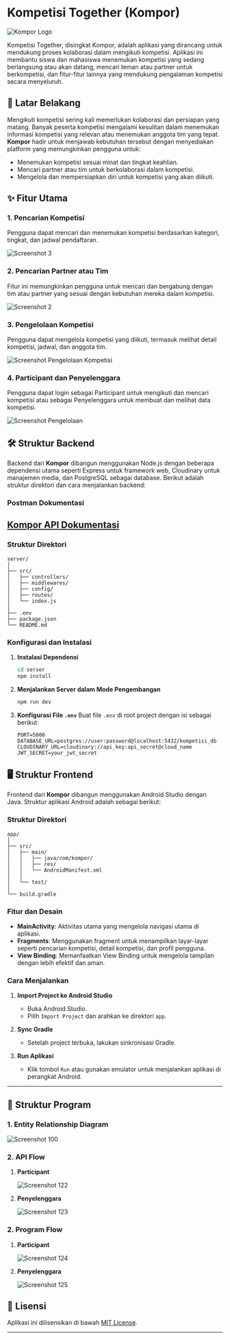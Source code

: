 # Kompetisi Together (Kompor)

![Kompor Logo](/etc/img/header.png)

Kompetisi Together, disingkat Kompor, adalah aplikasi yang dirancang untuk mendukung proses kolaborasi dalam mengikuti kompetisi. Aplikasi ini membantu siswa dan mahasiswa menemukan kompetisi yang sedang berlangsung atau akan datang, mencari teman atau partner untuk berkompetisi, dan fitur-fitur lainnya yang mendukung pengalaman kompetisi secara menyeluruh.

## 📖 Latar Belakang

Mengikuti kompetisi sering kali memerlukan kolaborasi dan persiapan yang matang. Banyak peserta kompetisi mengalami kesulitan dalam menemukan informasi kompetisi yang relevan atau menemukan anggota tim yang tepat. **Kompor** hadir untuk menjawab kebutuhan tersebut dengan menyediakan platform yang memungkinkan pengguna untuk:

- Menemukan kompetisi sesuai minat dan tingkat keahlian.
- Mencari partner atau tim untuk berkolaborasi dalam kompetisi.
- Mengelola dan mempersiapkan diri untuk kompetisi yang akan diikuti.

## ✨ Fitur Utama

### 1. Pencarian Kompetisi

Pengguna dapat mencari dan menemukan kompetisi berdasarkan kategori, tingkat, dan jadwal pendaftaran.

![Screenshot 3](/etc/img/dashboard_screen.png)

### 2. Pencarian Partner atau Tim

Fitur ini memungkinkan pengguna untuk mencari dan bergabung dengan tim atau partner yang sesuai dengan kebutuhan mereka dalam kompetisi.

![Screenshot 2](/etc/img/home_screen.png)

### 3. Pengelolaan Kompetisi

Pengguna dapat mengelola kompetisi yang diikuti, termasuk melihat detail kompetisi, jadwal, dan anggota tim.

![Screenshot Pengelolaan Kompetisi](/etc/img/kompetisi_details_screen.png)

### 4. Participant dan Penyelenggara

Pengguna dapat login sebagai Participant untuk mengikuti dan mencari kompetisi atau sebagai Penyelenggara untuk membuat dan melihat data kompetisi.

![Screenshot Pengelolaan](/etc/img/welcome_screen.png)

## 🛠️ Struktur Backend

Backend dari **Kompor** dibangun menggunakan Node.js dengan beberapa dependensi utama seperti Express untuk framework web, Cloudinary untuk manajemen media, dan PostgreSQL sebagai database. Berikut adalah struktur direktori dan cara menjalankan backend:

### Postman Dokumentasi

## [Kompor API Dokumentasi](https://documenter.getpostman.com/view/31059748/2sA3XLG4sn)

### Struktur Direktori

```
server/
│
├── src/
│   ├── controllers/
│   ├── middlewares/
│   ├── config/
│   ├── routes/
│   └── index.js
│
├── .env
├── package.json
└── README.md
```

### Konfigurasi dan Instalasi

1. **Instalasi Dependensi**

   ```bash
   cd server
   npm install
   ```

2. **Menjalankan Server dalam Mode Pengembangan**

   ```bash
   npm run dev
   ```

3. **Konfigurasi File `.env`**
   Buat file `.env` di root project dengan isi sebagai berikut:
   ```
   PORT=5000
   DATABASE_URL=postgres://user:password@localhost:5432/kompetisi_db
   CLOUDINARY_URL=cloudinary://api_key:api_secret@cloud_name
   JWT_SECRET=your_jwt_secret
   ```

## 🖥️ Struktur Frontend

Frontend dari **Kompor** dibangun menggunakan Android Studio dengan Java. Struktur aplikasi Android adalah sebagai berikut:

### Struktur Direktori

```
app/
│
├── src/
│   ├── main/
│   │   ├── java/com/kompor/
│   │   ├── res/
│   │   └── AndroidManifest.xml
│   │
│   └── test/
│
└── build.gradle
```

### Fitur dan Desain

- **MainActivity**: Aktivitas utama yang mengelola navigasi utama di aplikasi.
- **Fragments**: Menggunakan fragment untuk menampilkan layar-layar seperti pencarian kompetisi, detail kompetisi, dan profil pengguna.
- **View Binding**: Memanfaatkan View Binding untuk mengelola tampilan dengan lebih efektif dan aman.

### Cara Menjalankan

1. **Import Project ke Android Studio**

   - Buka Android Studio.
   - Pilih `Import Project` dan arahkan ke direktori `app`.

2. **Sync Gradle**

   - Setelah project terbuka, lakukan sinkronisasi Gradle.

3. **Run Aplikasi**
   - Klik tombol `Run` atau gunakan emulator untuk menjalankan aplikasi di perangkat Android.

---

## 💖 Struktur Program

### 1. Entity Relationship Diagram

![Screenshot 100](/etc/img/ERD.jpg)

### 2. API Flow

1. **Participant**

   ![Screenshot 122](/etc/img/participant_api.png)

2. **Penyelenggara**

   ![Screenshot 123](/etc/img/penyelenggara_api.png)

### 2. Program Flow

1. **Participant**

   ![Screenshot 124](/etc/img/flow_partcipant.jpg)

2. **Penyelenggara**

   ![Screenshot 125](/etc/img/flow_penyelenggara.jpg)

## 📄 Lisensi

Aplikasi ini dilisensikan di bawah [MIT License](LICENSE).

---
